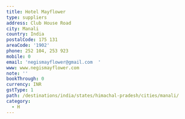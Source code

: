 ```yaml
---
title: Hotel Mayflower
type: suppliers
address: Club House Road
city: Manali
country: India
postalCode: 175 131
areaCode: '1902'
phone: 252 104, 253 923
mobile: 0
email: 'negismayflower@gmail.com  '
www: www.negismayflower.com
note: ''
bookThrough: 0
currency: INR
gstType: 1
path: /destinations/india/states/himachal-pradesh/cities/manali/
category:
  - H
---
```


